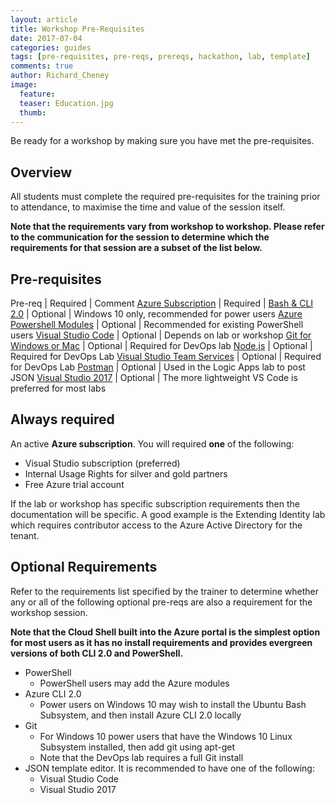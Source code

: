 ```yaml
---
layout: article
title: Workshop Pre-Requisites
date: 2017-07-04
categories: guides
tags: [pre-requisites, pre-reqs, prereqs, hackathon, lab, template]
comments: true
author: Richard_Cheney
image:
  feature: 
  teaser: Education.jpg
  thumb: 
---
```

Be ready for a workshop by making sure you have met the pre-requisites.

## Overview

All students must complete the required pre-requisites for the training prior to attendance, to maximise the time and value of the session itself.

**Note that the requirements vary from workshop to workshop. Please refer to the communication for the session to determine which  the requirements for that session are a subset of the list below.**  

## Pre-requisites

Pre-req | Required | Comment
<a href="/guides/prereqs/subscription" target="_prereq">Azure Subscription</a> | Required | 
<a href="/guides/prereqs/lxss" target="_prereq">Bash & CLI 2.0</a> | Optional | Windows 10 only, recommended for power users
<a href="/guides/prereqs/powershell" target="_prereq">Azure Powershell Modules</a> | Optional | Recommended for existing PowerShell users
<a href="/guides/prereqs/vscode" target="_prereq">Visual Studio Code</a> | Optional | Depends on lab or workshop
<a href="/guides/prereqs/git" target="_prereq">Git for Windows or Mac</a> | Optional | Required for DevOps lab
<a href="/guides/prereqs/nodejs" target="_prereq">Node.js</a> | Optional | Required for DevOps Lab
<a href="/guides/prereqs/vsts" target="_prereq">Visual Studio Team Services</a> | Optional | Required for DevOps Lab
<a href="https://www.getpostman.com" target="_prereq">Postman</a> | Optional | Used in the Logic Apps lab to post JSON
<a href="/guides/prereqs/vs2017" target="_prereq">Visual Studio 2017</a> | Optional | The more lightweight VS Code is preferred for most labs

## Always required

An active **Azure subscription**.  You will required **one** of the following:

* Visual Studio subscription (preferred)
* Internal Usage Rights for silver and gold partners
* Free Azure trial account

If the lab or workshop has specific subscription requirements then the documentation will be specific.  A good example is the Extending Identity lab which requires contributor access to the Azure Active Directory for the tenant. 

## Optional Requirements

Refer to the requirements list specified by the trainer to determine whether any or all of the following optional pre-reqs are also a requirement for the workshop session.

**Note that the Cloud Shell built into the Azure portal is the simplest option for most users as it has no install requirements and provides evergreen versions of both CLI 2.0 and PowerShell.**

* PowerShell
  * PowerShell users may add the Azure modules
* Azure CLI 2.0 
  * Power users on Windows 10 may wish to install the Ubuntu Bash Subsystem, and then install Azure CLI 2.0 locally
* Git
  * For Windows 10 power users that have the Windows 10 Linux Subsystem installed, then add git using apt-get
  * Note that the DevOps lab requires a full Git install
* JSON template editor.  It is recommended to have one of the following:
  * Visual Studio Code 
  * Visual Studio 2017